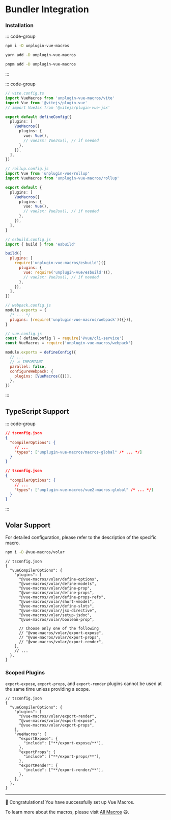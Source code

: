 # Bundler Integration

### Installation

::: code-group

```bash [npm]
npm i -D unplugin-vue-macros
```

```bash [yarn]
yarn add -D unplugin-vue-macros
```

```bash [pnpm]
pnpm add -D unplugin-vue-macros
```

:::

::: code-group

```ts [Vite (first-class support)]
// vite.config.ts
import VueMacros from 'unplugin-vue-macros/vite'
import Vue from '@vitejs/plugin-vue'
// import VueJsx from '@vitejs/plugin-vue-jsx'

export default defineConfig({
  plugins: [
    VueMacros({
      plugins: {
        vue: Vue(),
        // vueJsx: VueJsx(), // if needed
      },
    }),
  ],
})
```

```ts [Rollup (first-class support)]
// rollup.config.js
import Vue from 'unplugin-vue/rollup'
import VueMacros from 'unplugin-vue-macros/rollup'

export default {
  plugins: [
    VueMacros({
      plugins: {
        vue: Vue(),
        // vueJsx: VueJsx(), // if needed
      },
    }),
  ],
}
```

```js [esbuild]
// esbuild.config.js
import { build } from 'esbuild'

build({
  plugins: [
    require('unplugin-vue-macros/esbuild')({
      plugins: {
        vue: require('unplugin-vue/esbuild')(),
        // vueJsx: VueJsx(), // if needed
      },
    }),
  ],
})
```

```js [Webpack]
// webpack.config.js
module.exports = {
  /* ... */
  plugins: [require('unplugin-vue-macros/webpack')({})],
}
```

```js [Vue CLI]
// vue.config.js
const { defineConfig } = require('@vue/cli-service')
const VueMacros = require('unplugin-vue-macros/webpack')

module.exports = defineConfig({
  // ...
  // ⚠️ IMPORTANT
  parallel: false,
  configureWebpack: {
    plugins: [VueMacros({})],
  },
})
```

:::

## TypeScript Support

::: code-group

```json {0} [Vue 3]
// tsconfig.json
{
  "compilerOptions": {
    // ...
    "types": ["unplugin-vue-macros/macros-global" /* ... */]
  }
}
```

```json {0} [Vue 2]
// tsconfig.json
{
  "compilerOptions": {
    // ...
    "types": ["unplugin-vue-macros/vue2-macros-global" /* ... */]
  }
}
```

:::

## Volar Support

For detailed configuration, please refer to the description of the specific macro.

```bash
npm i -D @vue-macros/volar
```

```jsonc
// tsconfig.json
{
  "vueCompilerOptions": {
    "plugins": [
      "@vue-macros/volar/define-options",
      "@vue-macros/volar/define-models",
      "@vue-macros/volar/define-prop",
      "@vue-macros/volar/define-props",
      "@vue-macros/volar/define-props-refs",
      "@vue-macros/volar/short-vmodel",
      "@vue-macros/volar/define-slots",
      "@vue-macros/volar/jsx-directive",
      "@vue-macros/volar/setup-jsdoc",
      "@vue-macros/volar/boolean-prop",

      // Choose only one of the following
      // "@vue-macros/volar/export-expose",
      // "@vue-macros/volar/export-props",
      // "@vue-macros/volar/export-render",
    ],
    // ...
  },
}
```

### Scoped Plugins

`export-expose`, `export-props`, and `export-render` plugins cannot be used at the same time unless providing a scope.

```jsonc
// tsconfig.json
{
  "vueCompilerOptions": {
    "plugins": [
      "@vue-macros/volar/export-render",
      "@vue-macros/volar/export-expose",
      "@vue-macros/volar/export-props",
    ],
    "vueMacros": {
      "exportExpose": {
        "include": ["**/export-expose/**"],
      },
      "exportProps": {
        "include": ["**/export-props/**"],
      },
      "exportRender": {
        "include": ["**/export-render/**"],
      },
    },
  },
}
```

---

:tada: Congratulations! You have successfully set up Vue Macros.

To learn more about the macros, please visit [All Macros](/macros/) :laughing:.
